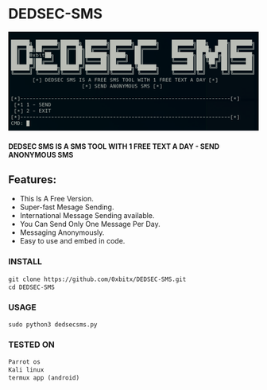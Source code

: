 # DEDSEC-SMS

<p align="center">
  <img src="https://github.com/0xbitx/DEDSEC-SMS/blob/master/dedsecsms.png" />
</p>

#### DEDSEC SMS IS A SMS TOOL WITH 1 FREE TEXT A DAY - SEND ANONYMOUS SMS

## Features:

- This Is A Free Version.
- Super-fast Mesage Sending.
- International Message Sending available.
- You Can Send Only One Message Per Day.
- Messaging Anonymously.
- Easy to use and embed in code.

### INSTALL
```
git clone https://github.com/0xbitx/DEDSEC-SMS.git
cd DEDSEC-SMS
```
### USAGE
```
sudo python3 dedsecsms.py
```
### TESTED ON
```
Parrot os
Kali linux
termux app (android)
```
